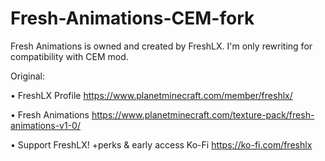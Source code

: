 # Fresh-Animations-CEM-fork
 Fresh Animations is owned and created by FreshLX. I'm only rewriting for compatibility with CEM mod.

Original:

• FreshLX Profile https://www.planetminecraft.com/member/freshlx/

• Fresh Animations https://www.planetminecraft.com/texture-pack/fresh-animations-v1-0/

• Support FreshLX! +perks & early access Ko-Fi https://ko-fi.com/freshlx
